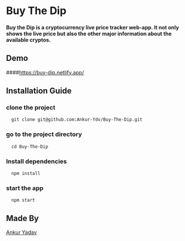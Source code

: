 # Buy The Dip
#### Buy the Dip is a cryptocurrency live price tracker web-app. It not only shows the live price but also the other major information about the available cryptos.

## Demo
####https://buy-dip.netlify.app/

## Installation Guide
### clone the project
```
  git clone git@github.com:Ankur-Ydv/Buy-The-Dip.git
```
### go to the project directory
```
  cd Buy-The-Dip
```
### Install dependencies
```
  npm install
```
### start the app
```
  npm start
```
## Made By
[Ankur Yadav](https://github.com/Ankur-Ydv)






